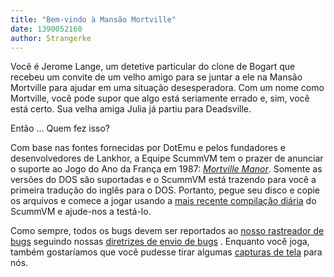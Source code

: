 ```yaml
---
title: "Bem-vindo à Mansão Mortville"
date: 1390052160
author: Strangerke
---
```


Você é Jerome Lange, um detetive particular do clone de Bogart que recebeu um convite de um velho amigo para se juntar a ele na Mansão Mortville para ajudar em uma situação desesperadora. Com um nome como Mortville, você pode supor que algo está seriamente errado e, sim, você está certo. Sua velha amiga Julia já partiu para Deadsville.

Então ... Quem fez isso?

Com base nas fontes fornecidas por DotEmu e pelos fundadores e desenvolvedores de Lankhor, a Equipe ScummVM tem o prazer de anunciar o suporte ao Jogo do Ano da França em 1987: [*Mortville Manor*](http://www.mobygames.com/game/dos/mortville-manor). Somente as versões do DOS são suportadas e o ScummVM está trazendo para você a primeira tradução do inglês para o DOS. Portanto, pegue seu disco e copie os arquivos e comece a jogar usando a [mais recente compilação diária](/downloads/#daily) do ScummVM e ajude-nos a testá-lo.

Como sempre, todos os bugs devem ser reportados ao [nosso rastreador de bugs](http://bugs.scummvm.org/milestone/Mortville%20Manor/) seguindo nossas [diretrizes de envio de bugs](/faq/#question.report-bugs) . Enquanto você joga, também gostaríamos que você pudesse tirar algumas [capturas de tela](http://wiki.scummvm.org/index.php/Screenshots) para nós.
